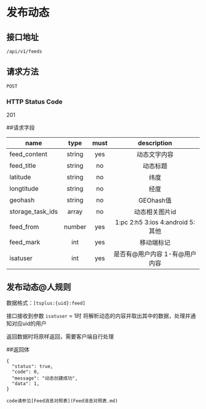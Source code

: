 # 发布动态

## 接口地址

```
/api/v1/feeds
```
## 请求方法

```
POST
```
### HTTP Status Code

201

##请求字段

| name     | type     | must     | description |
|----------|:--------:|:--------:|:--------:|
| feed_content  | string      | yes      | 动态文字内容 |
| feed_title | string   | no    | 动态标题 |
| latitude   | string     | no    | 纬度|
| longtitude	| string	| no	| 经度	|
| geohash	|	string	| no	| GEOhash值	|
| storage_task_ids	| array	| no 	| 动态相关图片id	|
| feed_from	| number	| yes | 1:pc 2:h5 3:ios 4:android 5:其他 |
| feed_mark	| int	| yes | 移动端标记 |
| isatuser	| int	| yes | 是否有@用户内容 1-有@用户内容  |

## 发布动态@人规则

数据格式：`[tsplus:{uid}:feed]`

接口接收到参数 `isatuser` = 1时 将解析动态的内容并取出其中的数据，处理并通知对应uid的用户

返回数据时将原样返回，需要客户端自行处理

##返回体
```json5
{
  "status": true,
  "code": 0,
  "message": "动态创建成功",
  "data": 1,
}
```
```
code请参见[Feed消息对照表](Feed消息对照表.md)
```

